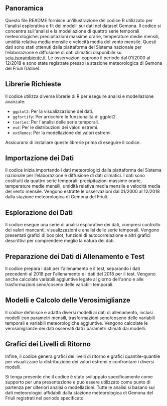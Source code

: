 
## Panoramica

Questo file README fornisce un'illustrazione del codice R utilizzato per l'analisi esplorativa e fit dei modelli sui dati nel dataset Gemona. Il codice si concentra sull'analisi e la modellazione di quattro serie temporali meteorologiche: precipitazioni massime orarie, temperature medie mensili, umidità relativa media mensile e velocità media del vento mensile. Questi dati sono stati ottenuti dalla piattaforma del Sistema nazionale per l’elaborazione e diffusione di dati climatici disponibile su [scia.isprambiente.it](http://www.scia.isprambiente.it). Le osservazioni coprono il periodo dal 01/2000 al 12/2018 e sono state registrate presso la stazione meteorologica di Gemona del Friuli (Udine).

## Librerie Richieste

Il codice utilizza diverse librerie di R per eseguire analisi e modellazione avanzate:
- `ggplot2`: Per la visualizzazione dei dati.
- `ggfortify`: Per arricchire le funzionalità di ggplot2.
- `tseries`: Per l'analisi delle serie temporali.
- `evd`: Per le distribuzioni dei valori estremi.
- `extRemes`: Per la modellazione dei valori estremi.

Assicurarsi di installare queste librerie prima di eseguire il codice.

## Importazione dei Dati

Il codice inizia importando i dati meteorologici dalla piattaforma del Sistema nazionale per l’elaborazione e diffusione di dati climatici. I dati sono costituiti da quattro serie temporali: precipitazioni massime orarie, temperature medie mensili, umidità relativa media mensile e velocità media del vento mensile. Vengono estratte le osservazioni dal 01/2000 al 12/2018 dalla stazione meteorologica di Gemona del Friuli.

## Esplorazione dei Dati

Il codice esegue una serie di analisi esplorative dei dati, compresi controllo dei valori mancanti, visualizzazioni e analisi delle serie temporali. Vengono presentati grafici di box plot, funzioni di autocorrelazione e altri grafici descrittivi per comprendere meglio la natura dei dati.

## Preparazione dei Dati di Allenamento e Test

Il codice prepara i dati per l'allenamento e il test, separando i dati precedenti al 2018 per l'allenamento e i dati del 2018 per il test. Vengono anche calcolate variabili aggiuntive legate al giorno dell'anno e alle trasformazioni seno/coseno delle variabili temporali.

## Modelli e Calcolo delle Verosimiglianze

Il codice definisce e adatta diversi modelli ai dati di allenamento, inclusi modelli con parametri mensili, trasformazioni seno/coseno delle variabili temporali e variabili meteorologiche aggiuntive. Vengono calcolate le verosimiglianze dei dati osservati dati i parametri stimati dai modelli.

## Grafici dei Livelli di Ritorno

Infine, il codice genera grafici dei livelli di ritorno e grafici quantile-quantile per visualizzare la distribuzione dei valori estremi e confrontare i diversi modelli.

Si tenga presente che il codice è stato sviluppato specificamente come supporto per una presentazione e può essere utilizzato come punto di partenza per ulteriori analisi o modellazioni. Tutte le analisi si basano sui dati meteorologici affidabili dalla stazione meteorologica di Gemona del Friuli registrati nel periodo specificato.

